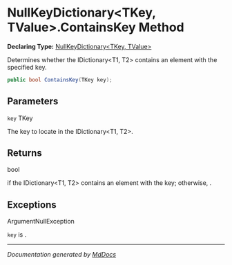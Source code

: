﻿# NullKeyDictionary\<TKey, TValue\>.ContainsKey Method

**Declaring Type:** [NullKeyDictionary\<TKey, TValue\>](../index.md)

Determines whether the IDictionary\<T1, T2\> contains an element with the specified key.

```csharp
public bool ContainsKey(TKey key);
```

## Parameters

`key`  TKey

The key to locate in the IDictionary\<T1, T2\>.

## Returns

bool

 if the IDictionary\<T1, T2\> contains an element with the key; otherwise, .

## Exceptions

ArgumentNullException

`key` is .

___

*Documentation generated by [MdDocs](https://github.com/ap0llo/mddocs)*
